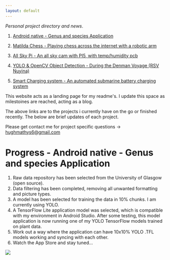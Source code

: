 ```yaml
---
layout: default
---
```


_Personal project directory and news_.

1. [Android native - Genus and species Application](./Android_Native_App.html)

2. [Matilda Chess - Playing chess across the internet with a robotic arm](./Matilda_Chess.html)

3. [All Sky Pi - An all sky cam with PI5, with temp/humidity pcb](./All_Sky_Pi5.html)

4. [YOLO & OpenCV Object Detection - During the Denman Voyage (RSV Nuyina)](./YOLO_tracking.html)

4. [Smart Charging system - An automated submarine battery charging system](./Smart_Charger.html)


This website acts as a landing page for my readme's. 
I update this space as milestoines are reached, acting as a blog.

The above links are to the projects i currently have on the go or finished recently. 
The below are brief updates of each project. 
 
Please get contact me for project specific questions -> hughmathys6@gmail.com

# Progress - Android native - Genus and species Application

1. Raw data repository has been selected from the University of Glasgow (open source).
2. Data filtering has been completed, removing all unwanted formatting and picture types.
3. A model has been selected for training the data in 10% chunks. I am currently using YOLO.
4. A TensorFlow Lite application model was selected, which is compatible with my environment in Android Studio. After some testing, this model application is now running one of my YOLO TensorFlow models trained on plant data.
5. Work out a way where the application can have 10x10% YOLO .TFL models working and syncing with each other.
6. Watch the App Store and stay tuned...

<img src="https://github.com/user-attachments/assets/b0cd27e6-b08c-46fa-884b-1eb9949c0c90" width="250" />

<html>
<head>
    <title>Android native GitHub</title>
    <style>
        .btn-github {
            padding: 10px 20px;
            font-size: 16px;
            cursor: pointer;
            background-color: #333;
            color: white;
            text-decoration: none;
            border: none;
            display: inline-block;
        }

        .btn-github:hover {
            background-color: #555;
        }

        .icon {
            margin-right: 5px;
        }
    </style>
</head>
<body>
    <!-- GitHub link button -->
    <a href="https://github.com/hughsLab/plant-classification" class="btn btn-github">
        <span class="icon"></span>Android native GitHub
    </a>
</body>
</html>




# Progress - Matilda Chess - Playing chess across the internet with a robotic arm


1. All items have been procured.
2. A framework for internetworking has been selected (Flask).
3. High-level schematics have been developed for arm control. This build may require a servo driver board.
4. Testing of arm control drivers is the next phase. This will be by far the most time-consuming process, as I will be looking into reverse kinematics for robotic eye-to-hand coordination.
5. Create a YOLO-trained model for chess pieces.
6. Watch this space...


<img src="https://github.com/user-attachments/assets/9093c39c-3aeb-4760-bead-17b0a86b5c7f" width="250">


<html>
<head>
    <title>Matilda Chess GitHub</title>
    <style>
        .btn-github {
            padding: 10px 20px;
            font-size: 16px;
            cursor: pointer;
            background-color: #333;
            color: white;
            text-decoration: none;
            border: none;
            display: inline-block;
        }

        .btn-github:hover {
            background-color: #555;
        }

        .icon {
            margin-right: 5px;
        }
    </style>
</head>
<body>
    <!-- GitHub link button -->
    <a href="https://github.com/hughsLab/Matilda---Robotic-Chess-accross-the-internet-" class="btn btn-github">
        <span class="icon"></span>Matilda Chess GitHub
    </a>
</body>
</html>




# Progress - All Sky Pi - An all sky cam with PI5, with temp/humidity pcb

1. All items have been procured.
2. A repository has been solected based on hardware requiments and amended for sensor.
3. Sensor has been designed and orded from JLPCB!
4. Test network and upload images!
5. Creat remote network capability.


<img src="./assets/images/night_sky.png" alt="Night Sky" width="250" />

<html>
<head>
    <title>All Sky Pi GitHub</title>
    <style>
        .btn-github {
            padding: 10px 20px;
            font-size: 16px;
            cursor: pointer;
            background-color: #333;
            color: white;
            text-decoration: none;
            border: none;
            display: inline-block;
        }

        .btn-github:hover {
            background-color: #555;
        }

        .icon {
            margin-right: 5px;
        }
    </style>
</head>
<body>
    <!-- GitHub link button -->
    <a href="https://github.com/hughsLab/All-Sky-pi5-with-SHT31-Sensor" class="btn btn-github">
        <span class="icon"></span>All Sky Pi GitHub
    </a>
</body>
</html>
# Progress - YOLO & OpenCV Object Detection - During the Denman Voyage (RSV Nuyina)

This Project is complete!
Please find the repository below and view the page above.

I hope to combine this project with the Allsky camera in the futuer.


<img src="https://raw.githubusercontent.com/hughsLab/my-github-page/main/assets/film/ship_fun.gif" alt="Ship Fun GIF" width="300" height="300" />



<html>
<head>
    <title>Denman Object detection GitHub</title>
    <style>
        .btn-github {
            padding: 10px 20px;
            font-size: 16px;
            cursor: pointer;
            background-color: #333;
            color: white;
            text-decoration: none;
            border: none;
            display: inline-block;
        }

        .btn-github:hover {
            background-color: #555;
        }

        .icon {
            margin-right: 5px;
        }
    </style>
</head>
<body>
    <!-- GitHub link button -->
    <a href="https://github.com/hughsLab/Denman-Voyage-YOLO-Detection" class="btn btn-github">
        <span class="icon"></span>Denman Object detection GitHub
    </a>
</body>
</html>





# Progress - Smart Charging system
This Project is complete. 
Please find the repository below or check out the project page above.


<img src="https://raw.githubusercontent.com/Chessdog68/my-github-page/main/assets/images/smartcharger_discharger.png" alt="Smart Charger Discharger" width="350" />


<html>
<head>
    <title>Smart Charging system GitHub</title>
    <style>
        .btn-github {
            padding: 10px 20px;
            font-size: 16px;
            cursor: pointer;
            background-color: #333;
            color: white;
            text-decoration: none;
            border: none;
            display: inline-block;
        }

        .btn-github:hover {
            background-color: #555;
        }

        .icon {
            margin-right: 5px;
        }
    </style>
</head>
<body>
    <!-- GitHub link button -->
    <a href="https://github.com/hughsLab/Linux-GUI-Driver-and-Server-Socket" class="btn btn-github">
        <span class="icon"></span>Smart Charging system GitHub
    </a>
</body>
</html>






![Octocat](https://github.githubassets.com/images/icons/emoji/octocat.png)
 Page Written by: Hugh Mathys
 Last updated - 4/4/2025


